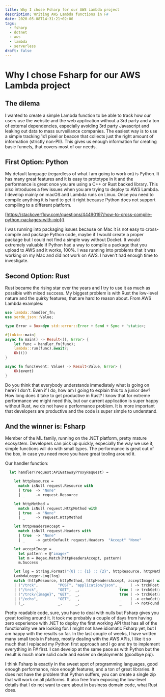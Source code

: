 ```yaml
---
title: Why I chose Fsharp for our AWS Lambda project
description: Writing AWS Lambda functions in F#
date: 2020-05-08T14:31:21+02:00
tags: 
  - fsharp
  - dotnet
  - aws
  - lambda
  - serverless
draft: false
---
```


# Why I chose Fsharp for our AWS Lambda project

## The dilema

I wanted to create a simple Lambda function to be able to track how our users use the website and the web application without a 3rd party and a ton of external dependencies, especially avoiding 3rd party Javascript and leaking out data to mass surveillance companies. The easiest way is to use a simple tracking 1x1 pixel or beacon that collects just the right amount of information (strictly non-PII). This gives us enough information for creating basic funnels, that covers most of our needs.

## First Option: Python

My default language (regardless of what I am going to work on) is Python. It has many great features and it is easy to prototype in it and the performance is great once you are using a C++ or Rust backed library. This also introduces a few issues when you are trying to deploy to AWS Lambda. I develop mainly on macOS and Lambda runs on Linux. Once you need to compile anything it is hard to get it right because Python does not support compiling to a different platform.

[https://stackoverflow.com/questions/44490197/how-to-cross-compile-python-packages-with-pip]()

I was running into packaging issues because on Mac it is not easy to cross-compile and package Python code, maybe if I would create a proper package but I could not find a simple way without Docket. It would extremely valuable if Python had a way to compile a package that you upload to AWS and it works, 100%. I was running into problems that it was working on my Mac and did not work on AWS. I haven't had enough time to investigate. 

## Second Option: Rust

Rust became the rising star over the years and I try to use it as much as possible with mixed success. My biggest problem is with Rust the low-level nature and the quirky features, that are hard to reason about. From AWS Lambda examples:

```Rust
use lambda::handler_fn;
use serde_json::Value;

type Error = Box<dyn std::error::Error + Send + Sync + 'static>;

#[tokio::main]
async fn main() -> Result<(), Error> {
    let func = handler_fn(func);
    lambda::run(func).await?;
    Ok(())
}

async fn func(event: Value) -> Result<Value, Error> {
    Ok(event)
}
```

Do you think that everybody understands immediately what is going on here? I don't. Even if I do, how am I going to explain this to a junior dev? How long does it take to get productive in Rust? I know that for extreme performance we might need this, but our current application is super happy without Rust, we do not have a performance problem. It is more important that developers are productive and the code is super simple to understand.

## And the winner is: Fsharp

Member of the ML family, running on the .NET platform, pretty mature ecosystem. Developers can pick up quickly, especially the way we use it, simple functions will do with small types. The performance is great out of the box, in case you need more you have great tooling around it.

Our handler function:

```Fsharp
  let handler(request:APIGatewayProxyRequest) =

    let httpResource =
      match isNull request.Resource with
      | true  -> "None"
      | _     -> request.Resource

    let httpMethod =
      match isNull request.HttpMethod with
      | true  -> "None"
      | _     -> request.HttpMethod

    let httpHeadersAccept =
      match isNull request.Headers with
      | true  -> "None"
      | _     -> getOrDefault request.Headers  "Accept" "None"

    let acceptImage =
      let pattern = @"image/"
      let m = Regex.Match(httpHeadersAccept, pattern)
      m.Success

    let log = String.Format("{0} :: {1} :: {2}", httpResource, httpMethod, httpHeadersAccept)
    LambdaLogger.Log(log)
    match (httpResource, httpMethod, httpHeadersAccept, acceptImage) with
    | ("/trck",         "POST", "application/json", _    ) -> trckPost(request)
    | ("/trck",         "GET",  _,                  true ) -> trckGet(request)
    | ("/trck/{image}", "GET",  _,                  true ) -> trckGet(request)
    | ("/echo",         "GET",  _,                  _    ) -> echoGet(request)
    | (_,               _,      _,                  _    ) -> notFound(request)
```

Pretty readable code, sure, you have to deal with nulls but Fsharp gives you great tooling around it. It took me probably a couple of days from having zero experience with .NET to deploy the first working API that has all of the functionality we are looking for. I might not have idiomatic Fsharp yet, but I am happy with the results so far. In the last couple of weeks, I have written many small tools in Fsharp, mostly dealing with the AWS APIs, I like it so much that I replaced my Python first approach and I go and try to implement everything in F# first. I can develop at the same pace as with Python but the result is much more solid code and easier on deployments (goodbye pip). 

I think Fsharp is exactly in the sweet spot of programming languages, good enough performance, nice enough features, and a ton of great libraries. It does not have the problem that Python suffers, you can create a single zip that will work on all platforms. It also free from exposing the low-level details that I do not want to care about in business domain code, what Rust does.
